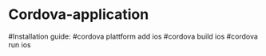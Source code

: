# Cordova-application

#Installation guide:
#cordova plattform add ios
#cordova build ios
#cordova run ios
